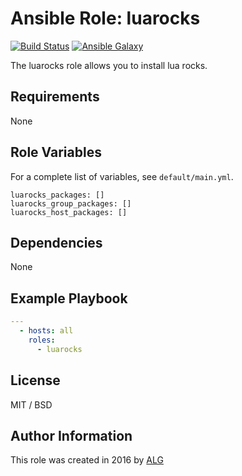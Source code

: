# Ansible Role: luarocks

[![Build Status](https://travis-ci.org/AttestationLegale/ansible-role-luarocks.svg?branch=master)](https://travis-ci.org/AttestationLegale/ansible-role-luarocks) [![Ansible Galaxy](http://img.shields.io/badge/ansible--galaxy-luarocks-blue.svg)](https://galaxy.ansible.com/AttestationLegale/luarocks/)

The luarocks role allows you to install lua rocks.


## Requirements

None

## Role Variables

For a complete list of variables, see `default/main.yml`.

    luarocks_packages: []
    luarocks_group_packages: []
    luarocks_host_packages: []

## Dependencies

None

## Example Playbook

```yaml
---
  - hosts: all
    roles:
      - luarocks
```

## License

MIT / BSD

## Author Information

This role was created in 2016 by [ALG](https://www.attestationlegale.fr)
